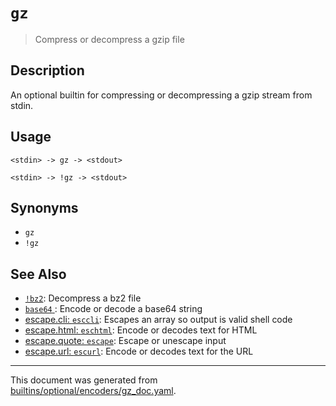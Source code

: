 # `gz`

> Compress or decompress a gzip file

## Description

An optional builtin for compressing or decompressing a gzip stream from stdin.

## Usage

```
<stdin> -> gz -> <stdout>

<stdin> -> !gz -> <stdout>
```

## Synonyms

* `gz`
* `!gz`


## See Also

* [`!bz2`](../optional/bz2.md):
  Decompress a bz2 file
* [`base64` ](../optional/base64.md):
  Encode or decode a base64 string
* [escape.cli: `esccli`](../commands/esccli.md):
  Escapes an array so output is valid shell code
* [escape.html: `eschtml`](../commands/eschtml.md):
  Encode or decodes text for HTML
* [escape.quote: `escape`](../commands/escape.md):
  Escape or unescape input
* [escape.url: `escurl`](../commands/escurl.md):
  Encode or decodes text for the URL

<hr/>

This document was generated from [builtins/optional/encoders/gz_doc.yaml](https://github.com/lmorg/murex/blob/master/builtins/optional/encoders/gz_doc.yaml).